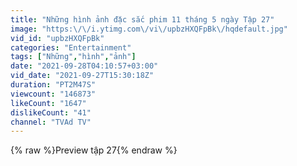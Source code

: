 ```yaml
---
title: "Những hình ảnh đặc sắc phim 11 tháng 5 ngày Tập 27"
image: "https:\/\/i.ytimg.com\/vi\/upbzHXQFpBk\/hqdefault.jpg"
vid_id: "upbzHXQFpBk"
categories: "Entertainment"
tags: ["Những","hình","ảnh"]
date: "2021-09-28T04:10:57+03:00"
vid_date: "2021-09-27T15:30:18Z"
duration: "PT2M47S"
viewcount: "146873"
likeCount: "1647"
dislikeCount: "41"
channel: "TVAd TV"
---
```

{% raw %}Preview tập 27{% endraw %}
